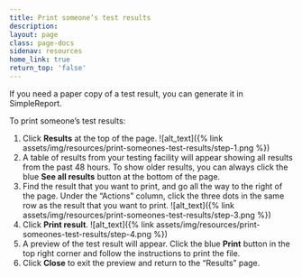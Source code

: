 ```yaml
---
title: Print someone’s test results
description:
layout: page
class: page-docs
sidenav: resources
home_link: true
return_top: 'false'
---
```


If you need a paper copy of a test result, you can generate it in SimpleReport.

To print someone’s test results:
1. Click **Results** at the top of the page.
![alt_text]({% link assets/img/resources/print-someones-test-results/step-1.png %})
2. A table of results from your testing facility will appear showing all results from the past 48 hours. To show older results, you can always click the blue **See all results** button at the bottom of the page.
3. Find the result that you want to print, and go all the way to the right of the page. Under the “Actions” column, click the three dots in the same row as the result that you want to print.
![alt_text]({% link assets/img/resources/print-someones-test-results/step-3.png %})
4. Click **Print result**.
![alt_text]({% link assets/img/resources/print-someones-test-results/step-4.png %})
5. A preview of the test result will appear. Click the blue **Print** button in the top right corner and follow the instructions to print the file.
6. Click **Close** to exit the preview and return to the “Results” page.
